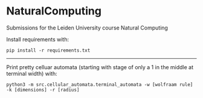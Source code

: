 # NaturalComputing
Submissions for the Leiden University course Natural Computing

Install requirements with:
```
pip install -r requirements.txt
```

---

Print pretty celluar automata (starting with stage of only a 1 in the middle at terminal width) with:
```
python3 -m src.cellular_automata.terminal_automata -w [wolfraam rule] -k [dimensions] -r [radius]
```